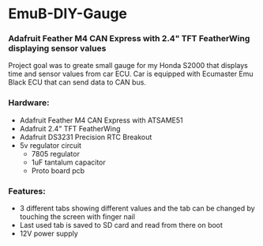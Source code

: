 # EmuB-DIY-Gauge
### Adafruit Feather M4 CAN Express with 2.4" TFT FeatherWing displaying sensor values 

Project goal was to greate small gauge for my Honda S2000 that displays time and sensor values from car ECU. 
Car is equipped with Ecumaster Emu Black ECU that can send data to CAN bus. 

### Hardware: 
- Adafruit Feather M4 CAN Express with ATSAME51 
- Adafruit 2.4" TFT FeatherWing 
- Adafruit DS3231 Precision RTC Breakout 
- 5v regulator circuit
  - 7805 regulator
  - 1uF tantalum capacitor
  - Proto board pcb

### Features: 
- 3 different tabs showing different values and the tab can be changed by touching the screen with finger nail
- Last used tab is saved to SD card and read from there on boot 
- 12V power supply


